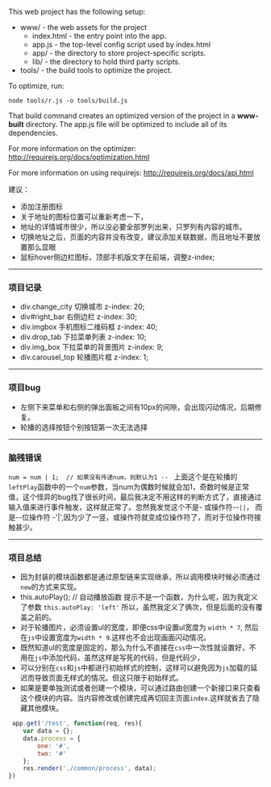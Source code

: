 This web project has the following setup:

* www/ - the web assets for the project
    * index.html - the entry point into the app.
    * app.js - the top-level config script used by index.html
    * app/ - the directory to store project-specific scripts.
    * lib/ - the directory to hold third party scripts.
* tools/ - the build tools to optimize the project.

To optimize, run:

    node tools/r.js -o tools/build.js

That build command creates an optimized version of the project in a
**www-built** directory. The app.js file will be optimized to include
all of its dependencies.

For more information on the optimizer:
http://requirejs.org/docs/optimization.html

For more information on using requirejs:
http://requirejs.org/docs/api.html

建议：
<!-- - 顶部条去除用户注册，功能合并到登陆功能中。 -->
- 添加注册图标
- 关于地址的图标位置可以重新考虑一下，
- 地址的详情城市很少，所以没必要全部罗列出来，只罗列有内容的城市。
- 切换地址之后，页面的内容并没有改变，建议添加关联数据，而且地址不要放置那么显眼
- 鼠标hover侧边栏图标，顶部手机版文字在前端，调整z-index;

---

### 项目记录

- div.change_city 切换城市 z-index: 20;
- div#right_bar 右侧边栏 z-index: 30;
- div.imgbox 手机图标二维码框 z-index: 40;
- div.drop_tab 下拉菜单列表 z-index: 10;
- div.img_box  下拉菜单的背景图片 z-index: 9;
- div.carousel_top  轮播图片框 z-index: 1;   

---

### 项目bug

- 左侧下来菜单和右侧的弹出面板之间有10px的间隙，会出现闪动情况，后期修复。
- 轮播的选择按钮个别按钮第一次无法选择

---

### 脑残错误

`num = num | 1;  // 如果没有传递num，则默认为1 -- `
上面这个是在轮播的`leftPlay`函数中的一个`num`参数，当num为偶数时候就会加1，奇数时候是正常值，这个怪异的bug找了很长时间，最后我决定不用这样的判断方式了，直接通过输入值来进行事件触发，这样就正常了。忽然我发觉这个不是- 或操作符--`||`， 而是--位操作符 -'|',因为少了一竖，或操作符就变成位操作符了，而对于位操作符接触甚少。

---

### 项目总结

- 因为封装的模块函数都是通过原型链来实现继承，所以调用模块时候必须通过`new`的方式来实现。
- this.autoPlay();    // 自动播放函数 提示不是一个函数，为什么呢，因为我定义了参数 `this.autoPlay: 'left'` 所以，虽然我定义了俩次，但是后面的没有覆盖之前的。
- 对于轮播图片，必须设置ul的宽度，即便css中设置ul宽度为 `width * 7`, 然后在`js`中设置宽度为`width * 9`.这样也不会出现画面闪动情况。
- 既然知道ul的宽度是固定的，那么为什么不直接在`css`中一次性就设置好，不用在`js`中添加代码，虽然这样是写死的代码，但是代码少，
- 可以分别在`css`和`js`中都进行初始样式的控制，这样可以避免因为`js`加载的延迟而导致页面无样式的情况。但这只限于初始样式。
- 如果是要单独测试或者创建一个模块，可以通过路由创建一个新接口来只查看这个模块的内容。当内容修改或创建完成再切回主页面`index`.这样就省去了隐藏其他模块。

```javascript
 app.get('/test', function(req, res){
    var data = {};
    data.process = {
        one: '#',
        two: '#'
    };
    res.render('./common/process', data);
})
```



